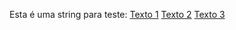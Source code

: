 Esta é uma string para teste:
[Texto 1](https://google.com)
[Texto 2](http://developer.mozilla.org/pt-BR)
[Texto 3](Nãoéumlink.com)